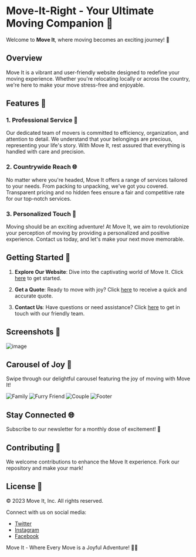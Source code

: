 # Move-It-Right - Your Ultimate Moving Companion 🚚
Welcome to **Move It**, where moving becomes an exciting journey! 🌟

## Overview
Move It is a vibrant and user-friendly website designed to redefine your moving experience. Whether you're relocating locally or across the country, we're here to make your move stress-free and enjoyable.

## Features 🚀

### 1. **Professional Service** 💼
Our dedicated team of movers is committed to efficiency, organization, and attention to detail. We understand that your belongings are precious, representing your life's story. With Move It, rest assured that everything is handled with care and precision.

### 2. **Countrywide Reach** 🌐
No matter where you're headed, Move It offers a range of services tailored to your needs. From packing to unpacking, we've got you covered. Transparent pricing and no hidden fees ensure a fair and competitive rate for our top-notch services.

### 3. **Personalized Touch** 💖
Moving should be an exciting adventure! At Move It, we aim to revolutionize your perception of moving by providing a personalized and positive experience. Contact us today, and let's make your next move memorable.

## Getting Started 🚀
1. **Explore Our Website**: Dive into the captivating world of Move It. Click [here](#) to get started.

2. **Get a Quote**: Ready to move with joy? Click [here](#) to receive a quick and accurate quote.

3. **Contact Us**: Have questions or need assistance? Click [here](#) to get in touch with our friendly team.

## Screenshots 📸
![image](https://github.com/YawBoah/Move-It-Right/assets/126890146/aef179d7-afe7-4d09-b7d1-a4deea3efa19)

## Carousel of Joy 🎉
Swipe through our delightful carousel featuring the joy of moving with Move It!

![Family](https://github.com/YawBoah/Move-It-Right/assets/126890146/f3fc31da-4a66-4344-9723-b60e43aa31db)
![Furry Friend](https://github.com/YawBoah/Move-It-Right/assets/126890146/0a436fae-6f6e-49ab-bc03-78c8b65ee1d1)
![Couple](https://github.com/YawBoah/Move-It-Right/assets/126890146/4e55da17-8586-4265-901b-53b0c9d373e4)
![Footer](https://github.com/YawBoah/Move-It-Right/assets/126890146/2457a9a5-f857-4963-ae16-2421568930de)

## Stay Connected 🌐
Subscribe to our newsletter for a monthly dose of excitement! 🎉

## Contributing 🤝
We welcome contributions to enhance the Move It experience. Fork our repository and make your mark!

## License 📜
© 2023 Move It, Inc. All rights reserved.

Connect with us on social media:
- [Twitter](#)
- [Instagram](#)
- [Facebook](#)

Move It - Where Every Move is a Joyful Adventure! 🚚💨
